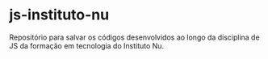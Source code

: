 # js-instituto-nu
Repositório para salvar os códigos desenvolvidos ao longo da disciplina de JS da formação em tecnologia do Instituto Nu.
